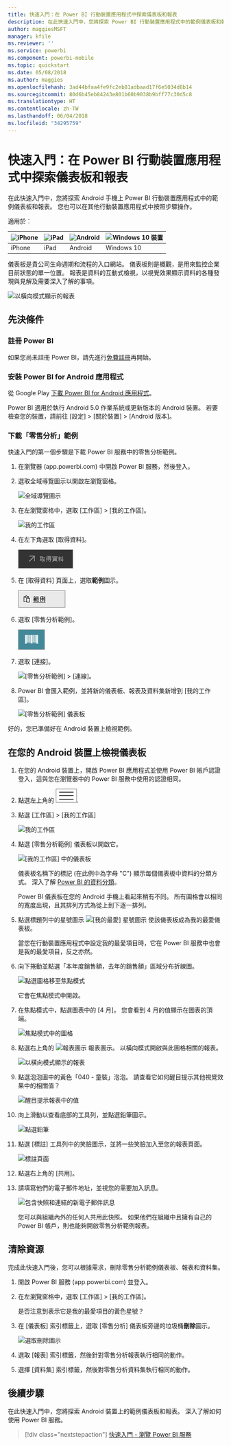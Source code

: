 ```yaml
---
title: 快速入門：在 Power BI 行動裝置應用程式中探索儀表板和報表
description: 在此快速入門中，您將探索 Power BI 行動裝置應用程式中的範例儀表板和報表。
author: maggiesMSFT
manager: kfile
ms.reviewer: ''
ms.service: powerbi
ms.component: powerbi-mobile
ms.topic: quickstart
ms.date: 05/08/2018
ms.author: maggies
ms.openlocfilehash: 3ad44bfaa4fe9fc2eb81adbaad17f6e5034d8b14
ms.sourcegitcommit: 80d6b45eb84243e801b60b9038b9bff77c30d5c8
ms.translationtype: HT
ms.contentlocale: zh-TW
ms.lasthandoff: 06/04/2018
ms.locfileid: "34295759"
---
```

# <a name="quickstart-explore-dashboards-and-reports-in-the-power-bi-mobile-apps"></a>快速入門：在 Power BI 行動裝置應用程式中探索儀表板和報表
在此快速入門中，您將探索 Android 手機上 Power BI 行動裝置應用程式中的範例儀表板和報表。 您也可以在其他行動裝置應用程式中按照步驟操作。 

適用於︰

| ![iPhone](media/mobile-apps-quickstart-view-dashboard-report/iphone-logo-30-px.png) | ![iPad](media/mobile-apps-quickstart-view-dashboard-report/ipad-logo-30-px.png) | ![Android ](media/mobile-apps-quickstart-view-dashboard-report/android-logo-30-px.png) | ![Windows 10 裝置](media/mobile-apps-quickstart-view-dashboard-report/win-10-logo-30-px.png) |
|:--- |:--- |:--- |:--- |
| iPhone | iPad | Android | Windows 10 |

儀表板是貴公司生命週期和流程的入口網站。 儀表板則是概觀，是用來監控企業目前狀態的單一位置。 報表是資料的互動式檢視，以視覺效果顯示資料的各種發現與見解及需要深入了解的事項。 

![以橫向模式顯示的報表](media/mobile-apps-quickstart-view-dashboard-report/power-bi-android-quickstart-report.png)

## <a name="prerequisites"></a>先決條件

### <a name="sign-up-for-power-bi"></a>註冊 Power BI
如果您尚未註冊 Power BI，請先進行[免費註冊](https://app.powerbi.com/signupredirect?pbi_source=web)再開始。

### <a name="install-the-power-bi-for-android-app"></a>安裝 Power BI for Android 應用程式
從 Google Play [下載 Power BI for Android 應用程式](http://go.microsoft.com/fwlink/?LinkID=544867)。

Power BI 適用於執行 Android 5.0 作業系統或更新版本的 Android 裝置。 若要檢查您的裝置，請前往 [設定] > [關於裝置] > [Android 版本]。

### <a name="download-the-retail-analysis-sample"></a>下載「零售分析」範例
快速入門的第一個步驟是下載 Power BI 服務中的零售分析範例。

1. 在瀏覽器 (app.powerbi.com) 中開啟 Power BI 服務，然後登入。

1. 選取全域導覽圖示以開啟左瀏覽窗格。

    ![全域導覽圖示](media/mobile-apps-quickstart-view-dashboard-report/power-bi-android-quickstart-global-nav-icon.png)

2. 在左瀏覽窗格中，選取 [工作區] > [我的工作區]。

    ![我的工作區](media/mobile-apps-quickstart-view-dashboard-report/power-bi-android-quickstart-my-workspace.png)

3. 在左下角選取 [取得資料]。
   
    ![取得資料](media/mobile-apps-quickstart-view-dashboard-report/power-bi-get-data.png)

3. 在 [取得資料] 頁面上，選取**範例**圖示。
   
   ![範例圖示](media/mobile-apps-quickstart-view-dashboard-report/power-bi-samples-icon.png)

4. 選取 [零售分析範例]。
 
    ![零售分析範例](media/mobile-apps-quickstart-view-dashboard-report/power-bi-rs.png)
 
8. 選取 [連接]。  
  
   ![[零售分析範例] > [連線]。](media/mobile-apps-quickstart-view-dashboard-report/retail16.png)
   
5. Power BI 會匯入範例，並將新的儀表板、報表及資料集新增到 [我的工作區]。
   
   ![[零售分析範例] 儀表板](media/mobile-apps-quickstart-view-dashboard-report/power-bi-service-opportunity-sample.png)

好的，您已準備好在 Android 裝置上檢視範例。

## <a name="view-a-dashboard-on-your-android-device"></a>在您的 Android 裝置上檢視儀表板
1. 在您的 Android 裝置上，開啟 Power BI 應用程式並使用 Power BI 帳戶認證登入，這與您在瀏覽器中的 Power BI 服務中使用的認證相同。

1.  點選左上角的 ![全域導覽按鈕](media/mobile-ipad-app-get-started/power-bi-iphone-global-nav-button.png).

2.  點選 [工作區] > [我的工作區]

    ![我的工作區](media/mobile-apps-quickstart-view-dashboard-report/power-bi-android-quickstart-workspaces.png)

3. 點選 [零售分析範例] 儀表板以開啟它。
 
    ![[我的工作區] 中的儀表板](media/mobile-apps-quickstart-view-dashboard-report/power-bi-android-quickstart-open-retail.png)
   
    儀表板名稱下的標記 (在此例中為字母 "C") 顯示每個儀表板中資料的分類方式。 深入了解 [Power BI 的資料分類](service-data-classification.md)。

    Power BI 儀表板在您的 Android 手機上看起來稍有不同。 所有圖格會以相同的寬度出現，且其排列方式為從上到下逐一排列。

4. 點選標題列中的星號圖示 ![[我的最愛] 星號圖示](media/mobile-apps-quickstart-view-dashboard-report/power-bi-android-quickstart-favorite-icon.png) 使該儀表板成為我的最愛儀表板。

    當您在行動裝置應用程式中設定我的最愛項目時，它在 Power BI 服務中也會是我的最愛項目，反之亦然。

4. 向下捲動並點選「本年度銷售額，去年的銷售額」區域分布折線圖。

    ![點選圖格移至焦點模式](media/mobile-apps-quickstart-view-dashboard-report/power-bi-android-quickstart-tap-tile-fave.png)

    它會在焦點模式中開啟。

7. 在焦點模式中，點選圖表中的 [4 月]。 您會看到 4 月的值顯示在圖表的頂端。

    ![焦點模式中的圖格](media/mobile-apps-quickstart-view-dashboard-report/power-bi-android-quickstart-tile-focus.png)

8. 點選右上角的 ![報表圖示](media/mobile-apps-quickstart-view-dashboard-report/power-bi-android-quickstart-report-icon.png) 報表圖示。 以橫向模式開啟與此圖格相關的報表。

    ![以橫向模式顯示的報表](media/mobile-apps-quickstart-view-dashboard-report/power-bi-android-quickstart-report.png)

9. 點選泡泡圖中的黃色「040 - 童裝」泡泡。 請查看它如何醒目提示其他視覺效果中的相關值？ 

    ![醒目提示報表中的值](media/mobile-apps-quickstart-view-dashboard-report/power-bi-android-quickstart-cross-highlight.png)

10. 向上滑動以查看底部的工具列，並點選鉛筆圖示。

    ![點選鉛筆](media/mobile-apps-quickstart-view-dashboard-report/power-bi-android-quickstart-tap-pencil.png)

11. 點選 [標註] 工具列中的笑臉圖示，並將一些笑臉加入至您的報表頁面。
 
    ![標註頁面](media/mobile-apps-quickstart-view-dashboard-report/power-bi-android-quickstart-annotate.png)

12. 點選右上角的 [共用]。

1. 請填寫他們的電子郵件地址，並視您的需要加入訊息。  

    ![包含快照和連結的新電子郵件訊息](media/mobile-apps-quickstart-view-dashboard-report/power-bi-android-quickstart-send-snapshot.png)

    您可以與組織內外的任何人共用此快照。 如果他們在組織中且擁有自己的 Power BI 帳戶，則也能夠開啟零售分析範例報表。

## <a name="clean-up-resources"></a>清除資源

完成此快速入門後，您可以根據需求，刪除零售分析範例儀表板、報表和資料集。

1. 開啟 Power BI 服務 (app.powerbi.com) 並登入。

2. 在左瀏覽窗格中，選取 [工作區] > [我的工作區]。

    是否注意到表示它是我的最愛項目的黃色星號？

3. 在 [儀表板] 索引標籤上，選取 [零售分析] 儀表板旁邊的垃圾桶**刪除**圖示。

    ![選取刪除圖示](media/mobile-apps-quickstart-view-dashboard-report/power-bi-android-quickstart-delete-retail.png)

4. 選取 [報表] 索引標籤，然後針對零售分析報表執行相同的動作。

5. 選擇 [資料集] 索引標籤，然後對零售分析資料集執行相同的動作。


## <a name="next-steps"></a>後續步驟

在此快速入門中，您將探索 Android 裝置上的範例儀表板和報表。 深入了解如何使用 Power BI 服務。 

> [!div class="nextstepaction"]
> [快速入門 - 瀏覽 Power BI 服務](service-the-new-power-bi-experience.md)

